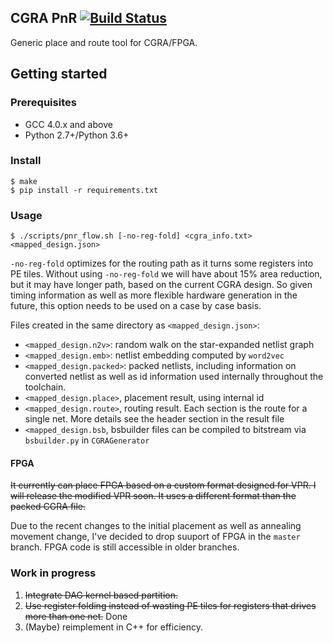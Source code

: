 CGRA PnR [![Build Status](https://travis-ci.org/Kuree/cgra_pnr.svg?branch=master)](https://travis-ci.org/Kuree/cgra_pnr)
---
Generic place and route tool for CGRA/FPGA.
## Getting started
### Prerequisites
+ GCC 4.0.x and above
+ Python 2.7+/Python 3.6+
### Install
```
$ make
$ pip install -r requirements.txt
```
### Usage
```
$ ./scripts/pnr_flow.sh [-no-reg-fold] <cgra_info.txt> <mapped_design.json>
```
`-no-reg-fold` optimizes for the routing path as it turns some registers into PE tiles. Without using `-no-reg-fold` we will have about 15% area reduction, but it may have longer path, based on the current CGRA design. So given timing information as well as more flexible hardware generation in the future, this option needs to be used on a case by case basis.

Files created in the same directory as `<mapped_design.json>`:
+ `<mapped_design.n2v>`: random walk on the star-expanded netlist graph
+ `<mapped_design.emb>`: netlist embedding computed by `word2vec`
+ `<mapped_design.packed>`: packed netlists, including information on converted netlist as well as id information used internally throughout the toolchain.
+ `<mapped_design.place>`, placement result, using internal id
+ `<mapped_design.route>`, routing result. Each section is the route for a single net. More details see the header section in the result file
+ `<mapped_design.bsb`, bsbuilder files can be compiled to bitstream via `bsbuilder.py` in `CGRAGenerator`

#### FPGA
~~It currently can place FPGA based on a custom format designed for VPR. I will release the modified VPR soon. It uses a different format than the packed CGRA file.~~

Due to the recent changes to the initial placement as well as annealing movement change, I've decided to drop suuport of FPGA in the `master` branch. FPGA code is still accessible in older branches.

### Work in progress
1. ~~Integrate DAG kernel based partition.~~
2. ~~Use register folding instead of wasting PE tiles for registers that drives more than one net.~~ Done
3. (Maybe) reimplement in C++ for efficiency.
